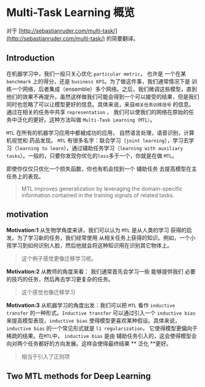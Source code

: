 # Multi-Task Learning 概览

对于 [http://sebastianruder.com/multi-task/](http://sebastianruder.com/multi-task/) 的简要翻译。


## Introduction

在机器学习中，我们一般只关心优化 `particular metric`， 也许是 一个在某`benchmark` 上的得分，还是 `business KPI`。为了做这件事，我们通常情况下是 训练一个网络，后者集成（ensemble）多个网络。之后，我们微调这些模型，直到他们的效果不再提升。虽然这样做我们可能会得到一个可以接受的结果，但是我们同时也忽略了可以让模型更好的信息。具体来说，来自`相关任务训练信号` 的信息。通过在相关的任务中共享 `representation` ， 我们可以使我们的网络在原始的任务中泛化的更好。这种方法叫做 `Multi-Task Learning（MTL）`。

`MTL` 在所有的机器学习应用中都被成功的应用， 自然语言处理，语音识别，计算机视觉和 药品发现。 `MTL` 有很多名字：联合学习（`joint learning`），学习去学习（`learning to learn`），通过辅助任务学习（`learning with auxiliary tasks`）。一般的，只要你发现你优化的`loss`多于一个，你就是在做 `MTL`。

即使你仅仅只优化一个损失函数，你也有机会找到一个 辅助任务 去提高模型在主任务上的表现。
> MTL improves generalization by leveraging the domain-specific information contained in the training signals of related tasks.


## motivation

**Motivation:1**
从生物学角度来讲，我们可以认为 `MTL` 是从人类的学习 获得的启发。为了学习新的任务，我们经常使用 从相关任务上获得的知识。例如，一个小孩学习到如何识别人脸，然后他就会将这种知识用在识别其它物体上。
> 这个例子感觉更像迁移学习呢。

**Motivation:2**
从教师的角度来看： 我们通常首先会学习一些 能够提供我们 必要的技巧的任务，然后再去学习更复杂的任务。
> 这个感觉也像迁移学习

**Motivation:3**
从机器学习的角度出发：我们可以把 `MTL` 看作 `inductive transfer` 的一种形式。`Inductive transfer` 可以通过引入一个  `inductive bias` 来提高模型表现，`inductive bias` 使得模型更喜欢某种假设。具体来说，`inductive bias` 的一个常见形式就是 `l1 regularization`， 它使得模型更偏向于稀疏的结果。在`MTL`中， `inductive bias` 是由 辅助任务引入的，这会使得模型会向对两个任务都好的方向发展。这样会使得最终结果 ** 泛化 **更好。
> 相当于引入了正则项

## Two MTL methods for Deep Learning

